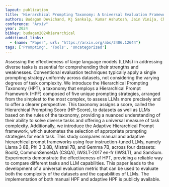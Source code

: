 ```yaml
---
layout: publication
title: 'Hierarchical Prompting Taxonomy: A Universal Evaluation Framework For Large Language Models'
authors: Budagam Devichand, Kj Sankalp, Kumar Ashutosh, Jain Vinija, Chadha Aman
conference: "Arxiv"
year: 2024
bibkey: budagam2024hierarchical
additional_links:
  - {name: "Paper", url: "https://arxiv.org/abs/2406.12644"}
tags: ['Prompting', 'Tools', 'Uncategorized']
---
```

Assessing the effectiveness of large language models (LLMs) in addressing diverse tasks is essential for comprehending their strengths and weaknesses. Conventional evaluation techniques typically apply a single prompting strategy uniformly across datasets, not considering the varying degrees of task complexity. We introduce the Hierarchical Prompting Taxonomy (HPT), a taxonomy that employs a Hierarchical Prompt Framework (HPF) composed of five unique prompting strategies, arranged from the simplest to the most complex, to assess LLMs more precisely and to offer a clearer perspective. This taxonomy assigns a score, called the Hierarchical Prompting Score (HP-Score), to datasets as well as LLMs based on the rules of the taxonomy, providing a nuanced understanding of their ability to solve diverse tasks and offering a universal measure of task complexity. Additionally, we introduce the Adaptive Hierarchical Prompt framework, which automates the selection of appropriate prompting strategies for each task. This study compares manual and adaptive hierarchical prompt frameworks using four instruction-tuned LLMs, namely Llama 3 8B, Phi 3 3.8B, Mistral 7B, and Gemma 7B, across four datasets: BoolQ, CommonSenseQA (CSQA), IWSLT-2017 en-fr (IWSLT), and SamSum. Experiments demonstrate the effectiveness of HPT, providing a reliable way to compare different tasks and LLM capabilities. This paper leads to the development of a universal evaluation metric that can be used to evaluate both the complexity of the datasets and the capabilities of LLMs. The implementation of both manual HPF and adaptive HPF is publicly available.
